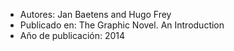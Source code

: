 - Autores: Jan Baetens and Hugo Frey
- Publicado en: The Graphic Novel. An Introduction
- Año de publicación: 2014